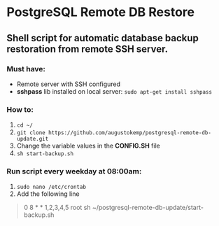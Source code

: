 # PostgreSQL Remote DB Restore
## Shell script for automatic database backup restoration from remote SSH server.

### Must have:
- Remote server with SSH configured
- **sshpass** lib installed on local server: ```sudo apt-get install sshpass```

### How to:
1. ```cd ~/```
2. ```git clone https://github.com/augustokemp/postgresql-remote-db-update.git```
3. Change the variable values in the **CONFIG.SH** file
4. ```sh start-backup.sh```

### Run script every weekday at 08:00am:
1. ```sudo nano /etc/crontab```
2. Add the following line
> 0   8   * * 1,2,3,4,5   root    sh ~/postgresql-remote-db-update/start-backup.sh
